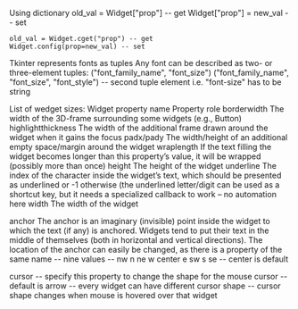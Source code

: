 Using dictionary
    old_val = Widget["prop"] -- get
    Widget["prop"] = new_val -- set

    old_val = Widget.cget("prop") -- get
    Widget.config(prop=new_val) -- set

Tkinter represents fonts as tuples
Any font can be described as two- or three-element tuples:
    ("font_family_name", "font_size")
    ("font_family_name", "font_size", "font_style")
    -- second tuple element i.e. "font-size" has to be string
    
List of wedget sizes:
Widget property name	Property role
borderwidth	The width of the 3D-frame surrounding some widgets (e.g., Button)
highlightthickness	The width of the additional frame drawn around the widget when it gains the focus
padx/pady	The width/height of an additional empty space/margin around the widget
wraplength	If the text filling the widget becomes longer than this property’s value, it will be wrapped (possibly more than once)
height	The height of the widget
underline	The index of the character inside the widget’s text, which should be presented as underlined or -1 otherwise (the underlined letter/digit can be used as a shortcut key, but it needs a specialized callback to work – no automation here
width	The width of the widget

anchor
    The anchor is an imaginary (invisible) point inside the widget to which the text (if any) is anchored. 
    Widgets tend to put their text in the middle of themselves (both in horizontal and vertical directions).
    The location of the anchor can easily be changed, as there is a property of the same name
    -- nine values
        --  nw  n       ne
            w   center  e
            sw  s       se
        -- center is default


cursor
    -- specify this property to change the shape for the mouse cursor
    -- default is arrow
    -- every widget can have different cursor shape
    -- cursor shape changes when mouse is hovered over that widget